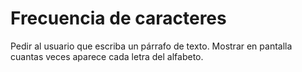# Frecuencia de caracteres
Pedir al usuario que escriba un párrafo de texto. Mostrar en pantalla cuantas veces aparece cada letra del alfabeto.